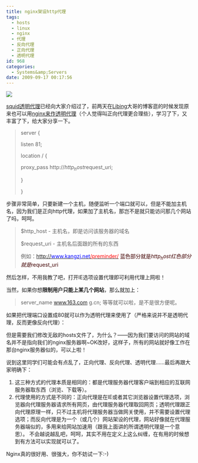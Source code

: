 ```yaml
---
title: nginx架设http代理
tags:
  - hosts
  - linux
  - nginx
  - 代理
  - 反向代理
  - 正向代理
  - 透明代理
id: 968
categories:
  - Systems&amp;Servers
date: 2009-09-17 00:17:56
---
```


![](http://nginx.net/nginx.gif)

[squid透明代理](http://kangzj.net/squid-tranparent/)已经向大家介绍过了，前两天在[Libing](http://www.libing.name/)大哥的博客逛的时候发现原来也可以用[nginx来作透明代理](http://www.libing.name/2009/09/10/nginx-transparent-forward-proxy.html)（个人觉得叫正向代理更合理些），学习了下，又丰富了下，给大家分享一下。
> server {
> 
> listen 81;
> 
> location / {
> 
> proxy_pass http://$http_host$request_uri;
> 
> }
> 
> }
<!--more-->

步骤非常简单，只要新建一个主机，随便监听一个端口就可以，但是不能加主机名，因为我们是正向http代理，如果加了主机名，那岂不是就只能访问那几个网站了吗，呵呵。
> <span style="background-color: #ffffff;">$http_host - 主机名，即是访问该服务器的域名</span>
> 
> <span style="background-color: #ffffff;">$request_uri - 主机名后面跟的所有的东西</span>
> 
> <span style="background-color: #ffffff;"> </span>
> 
> <span style="background-color: #ffffff;">例如：[http://<span style="color: #0000ff;">www.kangzj.net</span><span style="color: #ff0000;">/preminder/</span>](http://www.kangzj.net/preminder/)</span><span style="color: #ff0000;"> </span><span style="color: #400000;">蓝色部分就是$http_host 红色部分就是$request_uri</span>
<span style="background-color: #ffffff;"> </span>

<span style="background-color: #ffffff;">然后怎样，不用我教了吧，打开IE选项设置代理即可利用代理上网啦！</span>

当然，如果你想**限制用户只能上某几个网站**，那么就加上：
> server_name www.163.com g.cn;
等等就可以啦，是不是很方便呢。

如果把代理端口设置成80就可以作为透明代理来使用了（严格来说并不是透明代理，反而更像反向代理）：

<span style="background-color: #ffffff;">但是需要我们修改无敌的hosts文件了，为什么？——因为我们要访问的网站的域名并不是指向我们的nginx服务器啊~OK改好，这样子，所有的网站就好像工作在那台nginx服务器似的，可以上啦！</span>

说到这里同学们可能会有点乱了，正向代理、反向代理、透明代理……最后再跟大家明确下：

1.  这三种方式的代理本质是相同的：都是代理服务器代理客户端到相应的互联网服务器取东西（浏览、下载等）。
2.  代理使用的方式是不同的：正向代理是在IE或者其它浏览器设置代理选项，浏览器向代理服务器请求所有网页，由代理服务器代理取回网页；透明代理跟正向代理原理一样，只不过主机将代理服务器当做网关使用，并不需要设置代理选项；而反向代理是为一个（或几个）网站架设的代理，网站好像就在代理服务器端似的，多用来给网站加速用（跟我上面讲的所谓透明代理是一个意思）。
不会越说越乱吧，呵呵，其实不用在定义上这么纠缠，在有用的时候想到有方法可以实现就可以了。

Nginx真的很好用、很强大，你不妨试一下:-)